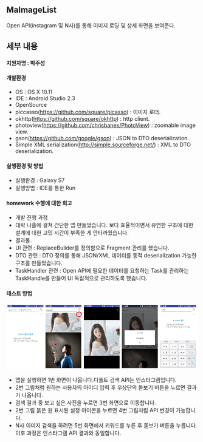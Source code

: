 ## MaImageList
Open API(instagram 및 N사)를 통해 이미지 로딩 및 상세 화면을 보여준다.

## 세부 내용
#### 지원자명 : 박주성
#### 개발환경
+ OS : OS X 10.11
+ IDE : Android Studio 2.3
+ OpenSource
 + piccasso(https://github.com/square/picasso) : 이미지 로더. 
 + okhttp(https://github.com/square/okhttp) : http client.
 + photoview(https://github.com/chrisbanes/PhotoView) : zoomable image view.
 + gson(https://github.com/google/gson) : JSON to DTO deserialization.
 + Simple XML serialization(http://simple.sourceforge.net/) : XML to DTO deserialization.
 
#### 실행환경 및 방법
+ 실행환경 : Galaxy S7
+ 실행방법 : IDE를 통한 Run

#### homework 수행에 대한 회고
+ 개발 진행 과정
 + 대략 나흘에 걸쳐 간단한 앱 만들었습니다. 보다 효율적이면서 유연한 구조에 대한 설계에 대한 고민 시간이 부족한 게 안타까웠습니다.
+ 결과물.
 + UI 관련 : ReplaceBuilder를 정의함으로 Fragment 관리를 했습니다.
 + DTO 관련 : DTO 정의를 통해 JSON/XML 데이터를 동적 deserialization 가능한 구조를 만들었습니다.
 + TaskHandler 관련 : Open API에 필요한 데이터를 요청하는 Task를 관리하는 TaskHandle를 만들어 UI 독립적으로 관리하도록 했습니다.

#### 테스트 방법
![Alt text](/screenShot.png)
+ 앱을 실행하면 1번 화면이 나옵니다.디폴트 검색 API는 인스타그램입니다.
+ 2번 그림처럼 원하는 사용자의 아이디 입력 후 우상단의 돋보기 버튼을 누르면 결과가 나옵니다.
+ 검색 결과 중 보고 싶은 사진을 누르면 3번 화면으로 이동합니다.
+ 2번 그림 붉은 원 표시된 설정 아이콘을 누르면 4번 그림처럼 API 변경이 가능합니다.
+ N사 이미지 검색을 하려면 5번 화면에서 키워드를 누른 후 돋보기 버튼을 누릅니다. 이후 과정은 인스타그램 API 결과와 동일합니다.

